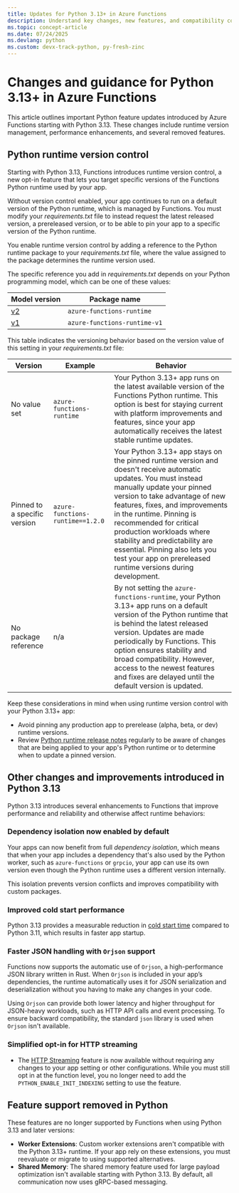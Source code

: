 ```yaml
---
title: Updates for Python 3.13+ in Azure Functions 
description: Understand key changes, new features, and compatibility considerations for running Azure Functions with Python 3.13 and later versions.
ms.topic: concept-article
ms.date: 07/24/2025
ms.devlang: python
ms.custom: devx-track-python, py-fresh-zinc
---
```


# Changes and guidance for Python 3.13+ in Azure Functions

This article outlines important Python feature updates introduced by Azure Functions starting with Python 3.13. These changes include runtime version management, performance enhancements, and several removed features.

## Python runtime version control 

Starting with Python 3.13, Functions introduces runtime version control, a new opt-in feature that lets you target specific versions of the Functions Python runtime used by your app.

Without version control enabled, your app continues to run on a default version of the Python runtime, which is managed by Functions. You must modify your *requirements.txt* file to instead request the latest released version, a prereleased version, or to be able to pin your app to a specific version of the Python runtime. 

You enable runtime version control by adding a reference to the Python runtime package to your *requirements.txt* file, where the value assigned to the package determines the runtime version used.
 
The specific reference you add in *requirements.txt* depends on your Python programming model, which can be one of these values:

| Model version |  Package name |
| ----- | ----- |
| [v2](functions-reference-python.md?pivots=python-mode-decorators#programming-model) | `azure-functions-runtime` | 
| [v1](functions-reference-python.md?pivots=python-mode-configuration#programming-model)  | `azure-functions-runtime-v1` |

This table indicates the versioning behavior based on the version value of this setting in your *requirements.txt* file:

| Version | Example | Behavior |
| --- | ---- | ---- |
| No value set | `azure-functions-runtime` | Your Python 3.13+ app runs on the latest available version of the Functions Python runtime. This option is best for staying current with platform improvements and features, since your app automatically receives the latest stable runtime updates. |
| Pinned to a specific version | `azure-functions-runtime==1.2.0` | Your Python 3.13+ app stays on the pinned runtime version and doesn't receive automatic updates. You must instead manually update your pinned version to take advantage of new features, fixes, and improvements in the runtime. Pinning is recommended for critical production workloads where stability and predictability are essential. Pinning also lets you test your app on prereleased runtime versions during development. |
| No package reference | n/a | By not setting the `azure-functions-runtime`, your Python 3.13+ app runs on a default version of the Python runtime that is behind the latest released version. Updates are made periodically by Functions. This option ensures stability and broad compatibility. However, access to the newest features and fixes are delayed until the default version is updated. | 

Keep these considerations in mind when using runtime version control with your Python 3.13+ app:

- Avoid pinning any production app to prerelease (alpha, beta, or dev) runtime versions.
- Review [Python runtime release notes](https://github.com/Azure/azure-functions-python-worker/releases) regularly to be aware of changes that are being applied to your app's Python runtime or to determine when to update a pinned version. 


## Other changes and improvements introduced in Python 3.13

Python 3.13 introduces several enhancements to Functions that improve performance and reliability and otherwise affect runtime behaviors:

### Dependency isolation now enabled by default

Your apps can now benefit from full *dependency isolation*, which means that when your app includes a dependency that's also used by the Python worker, such as `azure-functions` or `grpcio`, your app can use its own version even though the Python runtime uses a different version internally.

This isolation prevents version conflicts and improves compatibility with custom packages.

### Improved cold start performance

Python 3.13 provides a measurable reduction in [cold start time](./event-driven-scaling.md#cold-start) compared to Python 3.11, which results in faster app startup.

### Faster JSON handling with `Orjson` support

Functions now supports the automatic use of `Orjson`, a high-performance JSON library written in Rust. When `Orjson` is included in your app’s dependencies, the runtime automatically uses it for JSON serialization and deserialization without you having to make any changes in your code.

Using `Orjson` can provide both lower latency and higher throughput for JSON-heavy workloads, such as HTTP API calls and event processing. To ensure backward compatibility, the standard `json` library is used when `Orjson` isn't available.

### Simplified opt-in for HTTP streaming

- The [HTTP Streaming](./functions-bindings-http-webhook-trigger.md?tabs=python-v2&pivots=programming-language-python#http-streams-1) feature is now available without requiring any changes to your app setting or other configurations. While you must still opt in at the function level, you no longer need to add the `PYTHON_ENABLE_INIT_INDEXING` setting to use the feature.

## Feature support removed in Python

These features are no longer supported by Functions when using Python 3.13 and later versions:

- **Worker Extensions**: Custom worker extensions aren't compatible with the Python 3.13+ runtime. If your app rely on these extensions, you must reevaluate or migrate to using supported alternatives.
- **Shared Memory**: The shared memory feature used for large payload optimization isn't available starting with Python 3.13. By default, all communication now uses gRPC-based messaging.
